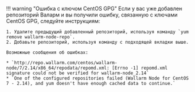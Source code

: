 !!! warning "Ошибка с ключом CentOS GPG"
    Если у вас уже добавлен репозиторий Валарм и вы получили ошибку, связанную с ключами CentOS GPG, следуйте инструкциям:

    1. Удалите предыдущий добавленный репозиторий, используя команду `yum remove wallarm-node-repo`.
    2. Добавьте репозиторий, используя команду с подходящей вкладки выше.

    Возможные сообщения об ошибках:

    * `http://repo.wallarm.com/centos/wallarm-node/7/2.14/x86_64/repodata/repomd.xml: [Errno -1] repomd.xml signature could not be verified for wallarm-node_2.14`
    * `One of the configured repositories failed (Wallarm Node for CentOS 7 - 2.14), and yum doesn't have enough cached data to continue.`
